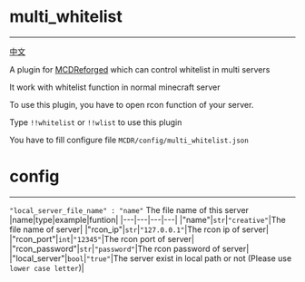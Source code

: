 # multi_whitelist
-----
[中文](https://github.com/rickyhoho/multi_whitelist/blob/master/README_cn.md)

A plugin for [MCDReforged](https://github.com/Fallen-Breath/MCDReforged) which can control whitelist in multi servers

It work with whitelist function in normal minecraft server

To use this plugin, you have to open rcon function of your server.

Type `!!whitelist` or `!!wlist` to use this plugin

You have to fill configure file `MCDR/config/multi_whitelist.json`

# config
-----
`"local_server_file_name" : "name"`   The file name of this server
|name|type|example|funtion|
|---|---|---|---|
|"name"|`str`|`"creative"`|The file name of server|
|"rcon_ip"|`str`|`"127.0.0.1"`|The rcon ip of server|
|"rcon_port"|`int`|`"12345"`|The rcon port of server|
|"rcon_password"|`str`|`"password"`|The rcon password of server|
|"local_server"|`bool`|`"true"`|The server exist in local path or not (Please use `lower case letter`)|
